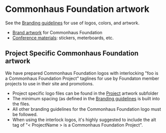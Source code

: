 # Commonhaus Foundation artwork

See the [Branding guidelines](https://www.commonhaus.org/about/branding.html) for use of logos, colors, and artwork.

- [Brand artwork](brand/) for Commonhaus Foundation
- [Conference materials](conference/): stickers, meterboards, etc.

## Project Specific Commonhaus Foundation artwork

We have prepared Commonhaus Foundation logos with interlocking "foo is a Commonhaus Foundation Project" taglines for use by Foundaton member projects to use in their site and promotions.

- Project specific logo files can be found in the [Project](brand/project) artwork subfolder
- The minimum spacing (as defined in the [Branding guidelines](https://www.commonhaus.org/about/branding.html) is built into the files.
- All other branding guidelines for the Commonhaus Foundation logo must be followed.
- When using the interlock logos, it's highly suggested to include the alt tag of "< ProjectName > is a Commonhaus Foundation Project".